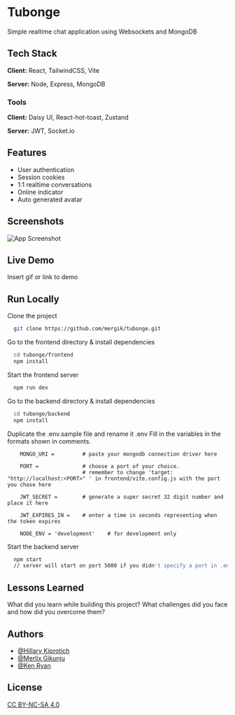 
# Tubonge

Simple realtime chat application using Websockets and MongoDB

## Tech Stack

**Client:** React, TailwindCSS, Vite

**Server:** Node, Express, MongoDB

### Tools

**Client:** Daisy UI, React-hot-toast, Zustand

**Server:** JWT, Socket.io

## Features

- User authentication
- Session cookies
- 1:1 realtime conversations
- Online indicator
- Auto generated avatar

## Screenshots

![App Screenshot](https://via.placeholder.com/468x300?text=App+Screenshot+Here)

## Live Demo

Insert gif or link to demo

## Run Locally

Clone the project

```bash
  git clone https://github.com/mergik/tubonge.git
```

Go to the frontend directory & install dependencies

```bash
  cd tubonge/frontend
  npm install
```

Start the frontend server

```bash
  npm run dev
```

Go to the backend directory & install dependencies

```bash
  cd tubonge/backend
  npm install
```

Duplicate the .env.sample file and rename it .env
Fill in the variables in the formats shown in comments.

```
    MONGO_URI =         # paste your mongodb connection driver here

    PORT =              # choose a port of your choice.
                        # remember to change 'target: "http://localhost:<PORT>" ' in frontend/vite.config.js with the port you chose here
 
    JWT_SECRET =        # generate a super secret 32 digit number and place it here

    JWT_EXPIRES_IN =    # enter a time in seconds representing when the token expires

    NODE_ENV = 'development'    # for development only
```

Start the backend server

```bash
  npm start
  // server will start on port 5000 if you didn't specify a port in .env
```

## Lessons Learned

What did you learn while building this project? What challenges did you face and how did you overcome them?

## Authors

- [@Hillary Kiprotich](https://github.com/hillary-254)
- [@Merlix Gikunju](https://www.github.com/mergik)
- [@Ken Ryan](https://github.com/KennedyRyan-code)

## License

[CC BY-NC-SA 4.0](https://creativecommons.org/licenses/by-nc-sa/4.0/)
